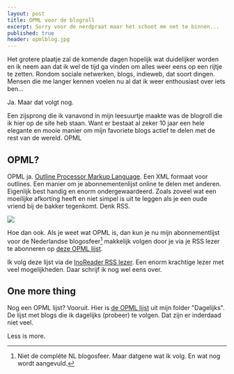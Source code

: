 ```yaml
---
layout: post
title: OPML voor de blogroll
excerpt: Sorry voor de nerdpraat maar het schoot me net te binnen...
published: true
header: opmlblog.jpg
---
```

Het grotere plaatje zal de komende dagen hopelijk wat duidelijker worden en ik neem aan dat ik wel de tijd ga vinden om alles weer eens op een rijtje te zetten. Rondom sociale netwerken, blogs, indieweb, dat soort dingen. Mensen die me langer kennen voelen nu al dat ik weer enthousiast over iets ben...

Ja. Maar dat volgt nog.

Een zijsprong die ik vanavond in mijn leesuurtje maakte was de blogroll die ik hier op de site heb staan. Want er bestaat al zeker 10 jaar een hele elegante en mooie manier om mijn favoriete blogs actief te delen met de rest van de wereld. OPML

## OPML?
OPML ja. [Outline Processor Markup Language][1]. Een XML formaat voor outlines. Een manier om je abonnementenlijst online te delen met anderen. Eigenlijk best handig en enorm ondergewaardeerd. 
Zoals zoveel wat een moeilijke afkorting heeft en niet simpel is uit te leggen als je een oude vriend bij de bakker tegenkomt. Denk RSS.

![][image-1]

Hoe dan ook. Als je weet wat OPML is, dan kun je nu mijn abonnementlijst voor de Nederlandse blogosfeer[^1] makkelijk volgen door je via je RSS lezer te abonneren op [deze OPML lijst][2]. 

Ik volg deze lijst via de [InoReader RSS lezer][3]. Een enorm krachtige lezer met veel mogelijkheden. Daar schrijf ik nog wel eens over. 

## One more thing
Nog een OPML lijst? Vooruit. Hier is [de OPML lijst][4] uit mijn folder "Dagelijks". De lijst met blogs die ik dagelijks (probeer) te volgen. Dat zijn er inderdaad niet veel. 

Less is more. 

[^1]:	Niet de compléte NL blogosfeer. Maar datgene wat ik volg. En wat nog wordt aangevuld.

[1]:	https://en.wikipedia.org/wiki/OPML
[2]:	http://www.inoreader.com/reader/subscriptions/export/user/1006530244/label/Dutch+Blogs
[3]:	http://www.inoreader.com/
[4]:	http://www.inoreader.com/reader/subscriptions/export/user/1006530244/label/Daily

[image-1]:	/images/opml.gif
